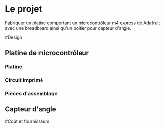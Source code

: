 # Le projet
Fabriquer un platine comportant un microcontrôleur m4 express de Adafruit
avec une breadboard ainsi qu'un boitier pour capteur d'angle.

#Design
## Platine de microcontrôleur
### Platine


### Circuit imprimé

### Pièces d'assemblage

## Capteur d'angle


#Coût et fournisseurs
